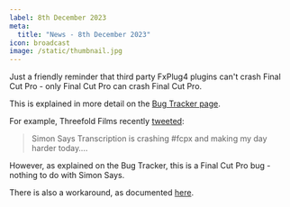 ```yaml
---
label: 8th December 2023
meta:
  title: "News - 8th December 2023"
icon: broadcast
image: /static/thumbnail.jpg
---
```


Just a friendly reminder that third party FxPlug4 plugins can't crash Final Cut Pro - only Final Cut Pro can crash Final Cut Pro.

This is explained in more detail on the [Bug Tracker page](/bugtracker/).

For example, Threefold Films recently [tweeted](https://twitter.com/3fld/status/1732731336694140955):

> Simon Says Transcription is crashing #fcpx and making my day harder today….

However, as explained on the Bug Tracker, this is a Final Cut Pro bug - nothing to do with Simon Says.

There is also a workaround, as documented [here](https://github.com/CommandPost/FCPCafe/issues/298).
